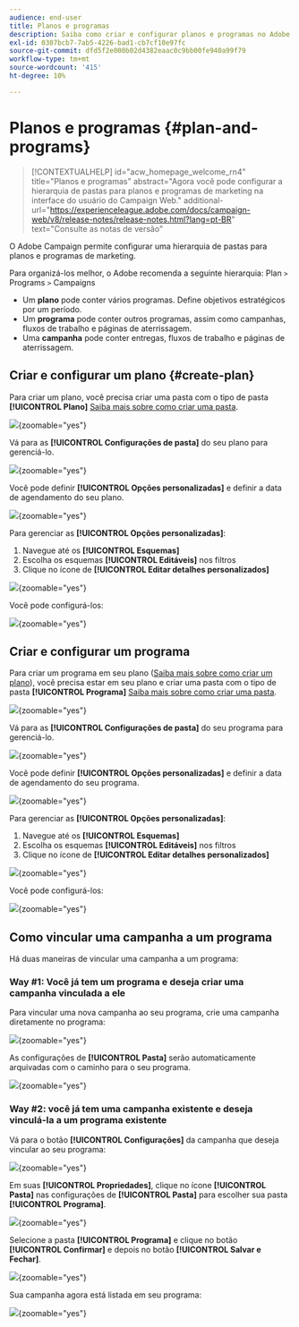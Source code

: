 ```yaml
---
audience: end-user
title: Planos e programas
description: Saiba como criar e configurar planos e programas no Adobe Campaign
exl-id: 0307bcb7-7ab5-4226-bad1-cb7cf10e97fc
source-git-commit: dfd5f2e000b02d4382eaac0c9bb00fe940a99f79
workflow-type: tm+mt
source-wordcount: '415'
ht-degree: 10%

---
```


# Planos e programas {#plan-and-programs}

>[!CONTEXTUALHELP]
>id="acw_homepage_welcome_rn4"
>title="Planos e programas"
>abstract="Agora você pode configurar a hierarquia de pastas para planos e programas de marketing na interface do usuário do Campaign Web."
>additional-url="https://experienceleague.adobe.com/docs/campaign-web/v8/release-notes/release-notes.html?lang=pt-BR" text="Consulte as notas de versão"

O Adobe Campaign permite configurar uma hierarquia de pastas para planos e programas de marketing.

Para organizá-los melhor, o Adobe recomenda a seguinte hierarquia: Plan `>` Programs `>` Campaigns

* Um **plano** pode conter vários programas. Define objetivos estratégicos por um período.
* Um **programa** pode conter outros programas, assim como campanhas, fluxos de trabalho e páginas de aterrissagem.
* Uma **campanha** pode conter entregas, fluxos de trabalho e páginas de aterrissagem.

## Criar e configurar um plano {#create-plan}

Para criar um plano, você precisa criar uma pasta com o tipo de pasta **[!UICONTROL Plano]** [Saiba mais sobre como criar uma pasta](../get-started/work-with-folders.md).

![](assets/plan_create.png){zoomable="yes"}

Vá para as **[!UICONTROL Configurações de pasta]** do seu plano para gerenciá-lo.

![](assets/plan_settings.png){zoomable="yes"}

Você pode definir **[!UICONTROL Opções personalizadas]** e definir a data de agendamento do seu plano.

![](assets/plan_options.png){zoomable="yes"}

Para gerenciar as **[!UICONTROL Opções personalizadas]**:

1. Navegue até os **[!UICONTROL Esquemas]**
1. Escolha os esquemas **[!UICONTROL Editáveis]** nos filtros
1. Clique no ícone de **[!UICONTROL Editar detalhes personalizados]**

![](assets/plan_edit.png){zoomable="yes"}

Você pode configurá-los:

![](assets/plan_customfields.png){zoomable="yes"}

## Criar e configurar um programa

Para criar um programa em seu plano ([Saiba mais sobre como criar um plano](#create-plan)), você precisa estar em seu plano e criar uma pasta com o tipo de pasta **[!UICONTROL Programa]** [Saiba mais sobre como criar uma pasta](../get-started/work-with-folders.md).

![](assets/program_create.png){zoomable="yes"}

Vá para as **[!UICONTROL Configurações de pasta]** do seu programa para gerenciá-lo.

![](assets/program_settings.png){zoomable="yes"}

Você pode definir **[!UICONTROL Opções personalizadas]** e definir a data de agendamento do seu programa.

![](assets/program_options.png){zoomable="yes"}

Para gerenciar as **[!UICONTROL Opções personalizadas]**:

1. Navegue até os **[!UICONTROL Esquemas]**
1. Escolha os esquemas **[!UICONTROL Editáveis]** nos filtros
1. Clique no ícone de **[!UICONTROL Editar detalhes personalizados]**

![](assets/program_edit.png){zoomable="yes"}

Você pode configurá-los:

![](assets/program_customfields.png){zoomable="yes"}

## Como vincular uma campanha a um programa

Há duas maneiras de vincular uma campanha a um programa:

### Way #1: Você já tem um programa e deseja criar uma campanha vinculada a ele

Para vincular uma nova campanha ao seu programa, crie uma campanha diretamente no programa:

![](assets/program_campaign_create.png){zoomable="yes"}

As configurações de **[!UICONTROL Pasta]** serão automaticamente arquivadas com o caminho para o seu programa.

![](assets/program_campaign_folder.png){zoomable="yes"}

### Way #2: você já tem uma campanha existente e deseja vinculá-la a um programa existente

Vá para o botão **[!UICONTROL Configurações]** da campanha que deseja vincular ao seu programa:

![](assets/campaign_settings.png){zoomable="yes"}

Em suas **[!UICONTROL Propriedades]**, clique no ícone **[!UICONTROL Pasta]** nas configurações de **[!UICONTROL Pasta]** para escolher sua pasta **[!UICONTROL Programa]**.

![](assets/campaign_folder.png){zoomable="yes"}

Selecione a pasta **[!UICONTROL Programa]** e clique no botão **[!UICONTROL Confirmar]** e depois no botão **[!UICONTROL Salvar e Fechar]**.

![](assets/campaign_linked.png){zoomable="yes"}

Sua campanha agora está listada em seu programa:

![](assets/campaign_in_program.png){zoomable="yes"}
